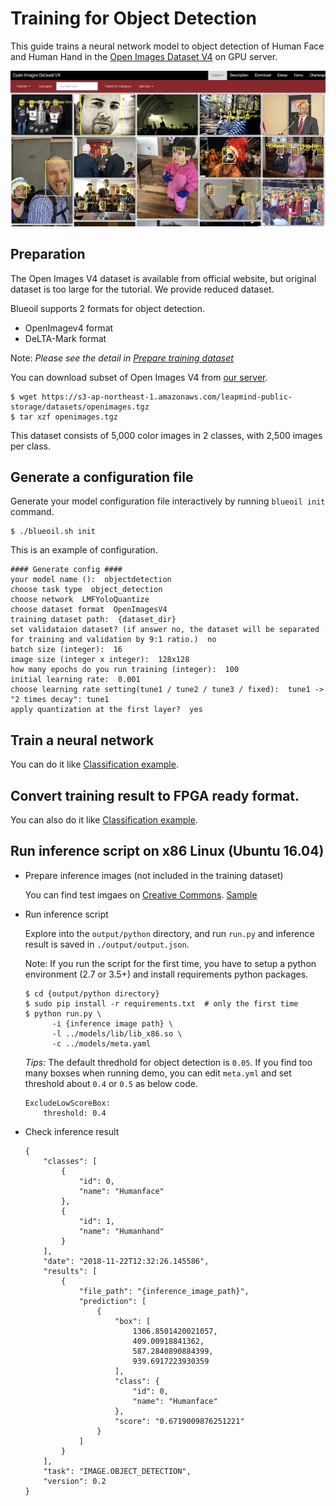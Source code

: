# Training for Object Detection

This guide trains a neural network model to object detection of Human Face and Human Hand in the [Open Images Dataset V4](https://storage.googleapis.com/openimages/web/index.html) on GPU server.

<img src="../_static/openimages_v4.png" width="600">

## Preparation

The Open Images V4 dataset is available from official website, but original dataset is too large for the tutorial. We provide reduced dataset.

Blueoil supports 2 formats for object detection.

- OpenImagev4 format
- DeLTA-Mark format

Note: *Please see the detail in <a href="../usage/dataset.html">Prepare training dataset</a>*

You can download subset of Open Images V4 from
[our server](https://s3-ap-northeast-1.amazonaws.com/leapmind-public-storage/datasets/openimages.tgz).


	$ wget https://s3-ap-northeast-1.amazonaws.com/leapmind-public-storage/datasets/openimages.tgz
	$ tar xzf openimages.tgz


This dataset consists of 5,000 color images in 2 classes, with 2,500 images per class.

## Generate a configuration file

Generate your model configuration file interactively by running `blueoil init` command.

    $ ./blueoil.sh init

This is an example of configuration.

```
#### Generate config ####
your model name ():  objectdetection
choose task type  object_detection
choose network  LMFYoloQuantize
choose dataset format  OpenImagesV4
training dataset path:  {dataset_dir}
set validataion dataset? (if answer no, the dataset will be separated for training and validation by 9:1 ratio.)  no
batch size (integer):  16
image size (integer x integer):  128x128
how many epochs do you run training (integer):  100
initial learning rate:  0.001
choose learning rate setting(tune1 / tune2 / tune3 / fixed):  tune1 -> "2 times decay": tune1
apply quantization at the first layer?  yes
```

## Train a neural network

You can do it like 
 <a href="./image_cls.html">Classification example</a>.

## Convert training result to FPGA ready format.

You can also do it like  <a href="./image_cls.html">Classification example</a>.

## Run inference script on x86 Linux (Ubuntu 16.04)

- Prepare inference images (not included in the training dataset)

	You can find test imgaes on [Creative Commons](https://ccsearch.creativecommons.org/). [Sample](https://ccsearch.creativecommons.org/photos/ddfd33a6-140f-49a3-85b8-3bf58a877990)

- Run inference script

    Explore into the `output/python` directory, and
    run `run.py` and inference result is saved in `./output/output.json`.

    Note: If you run the script for the first time, you have to setup a python environment (2.7 or 3.5+) and install requirements python packages.

	```
	$ cd {output/python directory}
	$ sudo pip install -r requirements.txt  # only the first time
	$ python run.py \
	      -i {inference image path} \
	      -l ../models/lib/lib_x86.so \
	      -c ../models/meta.yaml
	```

	*Tips:* The default thredhold for object detection is `0.05`. If you find too many boxses when running demo, you can edit `meta.yml` and set threshold about `0.4` or `0.5` as below code.

	```
	ExcludeLowScoreBox:
	    threshold: 0.4
	```

- Check inference result

	```
	{
	    "classes": [
	        {
	            "id": 0,
	            "name": "Humanface"
	        },
	        {
	            "id": 1,
	            "name": "Humanhand"
	        }
	    ],
	    "date": "2018-11-22T12:32:26.145586",
	    "results": [
	        {
	            "file_path": "{inference_image_path}",
	            "prediction": [
	                {
	                    "box": [
	                        1306.8501420021057,
	                        409.00918841362,
	                        587.2840890884399,
	                        939.6917223930359
	                    ],
	                    "class": {
	                        "id": 0,
	                        "name": "Humanface"
	                    },
	                    "score": "0.6719009876251221"
	                }
	            ]
	        }
	    ],
	    "task": "IMAGE.OBJECT_DETECTION",
	    "version": 0.2
	}
	```